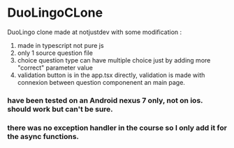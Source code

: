 # DuoLingoCLone
DuoLingo clone made at notjustdev with some modification : 
1. made in typescript not pure js
1. only 1 source question file
1. choice question type can have multiple choice just by adding more "correct" parameter value
1. validation button is in the app.tsx directly, validation is made with connexion between question componenent an main page.


### have been tested on an Android nexus 7 only, not on ios. should work but can't be sure. 

### there was no exception handler in the course so I only add it for the async functions.





